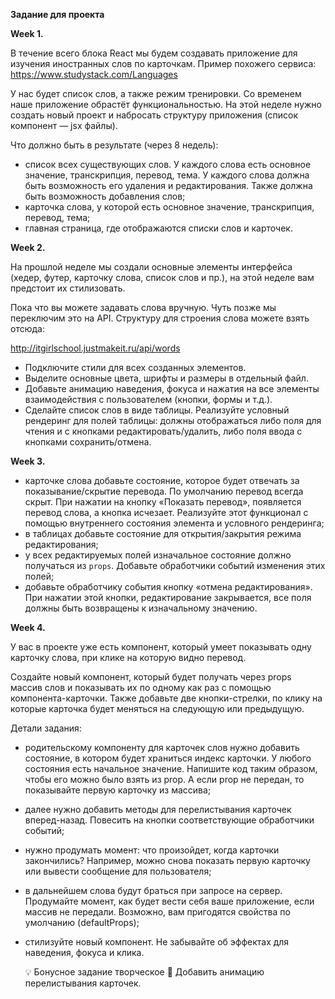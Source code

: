 **Задание для проекта**

**Week 1.**

В течение всего блока React мы будем создавать приложение для изучения иностранных слов по карточкам.
Пример похожего сервиса: https://www.studystack.com/Languages

У нас будет список слов, а также режим тренировки. Со временем наше приложение обрастёт функциональностью.
На этой неделе нужно создать новый проект и набросать структуру приложения (список компонент — jsx файлы).

Что должно быть в результате (через 8 недель):

- список всех существующих слов. У каждого слова есть основное значение, транскрипция, перевод, тема. У каждого слова должна быть возможность его удаления и редактирования. Также должна быть возможность добавления слов;
- карточка слова, у которой есть основное значение, транскрипция, перевод, тема;
- главная страница, где отображаются списки слов и карточек.

**Week 2.**

На прошлой неделе мы создали основные элементы интерфейса (хедер, футер, карточку слова, список слов и пр.), на этой неделе вам предстоит их стилизовать.

Пока что вы можете задавать слова вручную. Чуть позже мы переключим это на API. Структуру для строения слова можете взять отсюда:

http://itgirlschool.justmakeit.ru/api/words

- Подключите стили для всех созданных элементов.
- Выделите основные цвета, шрифты и размеры в отдельный файл.
- Добавьте анимацию наведения, фокуса и нажатия на все элементы взаимодействия с пользователем (кнопки, формы и т.д.).
- Сделайте список слов в виде таблицы. Реализуйте условный рендеринг для полей таблицы: должны отображаться либо поля для чтения и с кнопками редактировать/удалить, либо поля ввода с кнопками сохранить/отмена.

**Week 3.**

- карточке слова добавьте состояние, которое будет отвечать за показывание/скрытие перевода. По умолчанию перевод всегда скрыт. При нажатии на кнопку «Показать перевод», появляется перевод слова, а кнопка исчезает. Реализуйте этот функционал с помощью внутреннего состояния элемента и условного рендеринга;
- в таблицах добавьте состояние для открытия/закрытия режима редактирования;
- у всех редактируемых полей изначальное состояние должно получаться из `props`. Добавьте обработчики событий изменения этих полей;
- добавьте обработчику события кнопку «отмена редактирования». При нажатии этой кнопки, редактирование закрывается, все поля должны быть возвращены к изначальному значению.

**Week 4.**

У вас в проекте уже есть компонент, который умеет показывать одну карточку слова, при клике на которую видно перевод.

Создайте новый компонент, который будет получать через props массив слов и показывать их по одному как раз с помощью компонента-карточки.
Также добавьте две кнопки-стрелки, по клику на которые карточка будет меняться на следующую или предыдущую.

Детали задания:

- родительскому компоненту для карточек слов нужно добавить состояние, в котором будет храниться индекс карточки.
  У любого состояния есть начальное значение. Напишите код таким образом, чтобы его можно было взять из prop. А если prop не передан, то показывайте первую карточку из массива;
- далее нужно добавить методы для перелистывания карточек вперед-назад. Повесить на кнопки соответствующие обработчики событий;
- нужно продумать момент: что произойдет, когда карточки закончились? Например, можно снова показать первую карточку или вывести сообщение для пользователя;
- в дальнейшем слова будут браться при запросе на сервер. Продумайте момент, как будет вести себя ваше приложение, если массив не передали. Возможно, вам пригодятся свойства по умолчанию (defaultProps);
- стилизуйте новый компонент. Не забывайте об эффектах для наведения, фокуса и клика.

  💡 Бонусное задание творческое 🎨
  Добавить анимацию перелистывания карточек.
